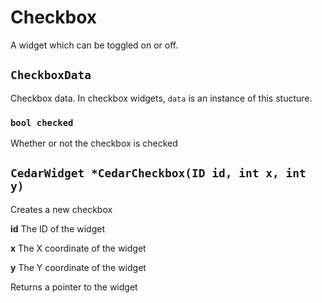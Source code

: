 # Checkbox
A widget which can be toggled on or off.


## `CheckboxData`
Checkbox data. In checkbox widgets, `data` is an instance of this stucture.


### `bool checked`
Whether or not the checkbox is checked


## `CedarWidget *CedarCheckbox(ID id, int x, int y)`
Creates a new checkbox

**id** The ID of the widget

**x** The X coordinate of the widget

**y** The Y coordinate of the widget

Returns a pointer to the widget